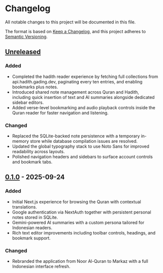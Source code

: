 # Changelog

All notable changes to this project will be documented in this file.

The format is based on [Keep a Changelog](https://keepachangelog.com/en/1.1.0/),
and this project adheres to [Semantic Versioning](https://semver.org/spec/v2.0.0.html).

## [Unreleased]

### Added
- Completed the hadith reader experience by fetching full collections from api.hadith.gading.dev, paginating every ten entries, and enabling bookmarks plus notes.
- Introduced shared note management across Quran and Hadith, including quick insertion of text and AI summaries alongside dedicated sidebar editors.
- Added verse-level bookmarking and audio playback controls inside the Quran reader for faster navigation and listening.

### Changed
- Replaced the SQLite-backed note persistence with a temporary in-memory store while database compilation issues are resolved.
- Updated the global typography stack to use Noto Sans for improved readability across layouts.
- Polished navigation headers and sidebars to surface account controls and bookmark tabs.

## [0.1.0] - 2025-09-24

### Added
- Initial Next.js experience for browsing the Quran with contextual translations.
- Google authentication via NextAuth together with persistent personal notes stored in SQLite.
- Gemini-powered AI summaries with a custom persona tailored for Indonesian readers.
- Rich text editor improvements including toolbar controls, headings, and bookmark support.

### Changed
- Rebranded the application from Noor Al-Quran to Markaz with a full Indonesian interface refresh.

[unreleased]: https://github.com/foozio/nh-markaz/compare/v0.1.0...HEAD
[0.1.0]: https://github.com/foozio/nh-markaz/releases/tag/v0.1.0

